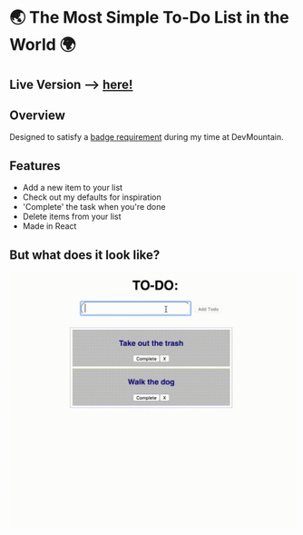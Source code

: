 # 🌏 The Most Simple To-Do List in the World 🌍

## Live Version --> [here!](https://simple-todo.now.sh/)

## Overview

Designed to satisfy a [badge requirement](https://github.com/devmountain/react-assessment) during my time at DevMountain.

## Features

* Add a new item to your list
* Check out my defaults for inspiration
* 'Complete' the task when you're done
* Delete items from your list
* Made in React

## But what does it look like?

![The Final Product](https://github.com/kale-stew/static-todo-list/blob/master/src/todo.gif)
